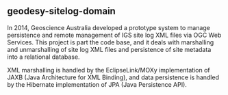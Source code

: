 ## geodesy-sitelog-domain

In 2014, Geoscience Australia developed a prototype system to manage
persistence and remote management of IGS site log XML files via OGC Web
Services. This project is part the code base, and it deals with marshalling and
unmarshalling of site log XML files and persistence of site metadata into a
relational database.

XML marshalling is handled by the EclipseLink/MOXy implementation of JAXB (Java
Architecture for XML Binding), and data persistence is handled by the Hibernate
implementation of JPA (Java Persistence API).

